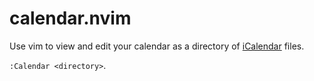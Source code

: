 
# calendar.nvim

Use vim to view and edit your calendar as a directory of [iCalendar](https://www.rfc-editor.org/rfc/rfc5545) files.

`:Calendar <directory>`.

